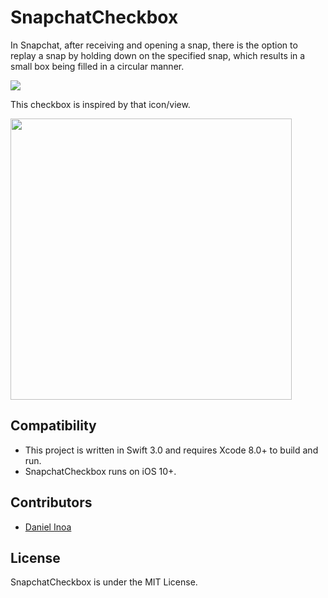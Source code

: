 # SnapchatCheckbox

In Snapchat, after receiving and opening a snap, there is the option to replay a snap by holding down on the specified snap, which results in a small box being filled in a circular manner.

<img src="https://github.com/danielinoa/SnapchatCheckbox/blob/master/Assets/snapchat.gif">

This checkbox is inspired by that icon/view.

<img src="https://github.com/danielinoa/SnapchatCheckbox/blob/master/Assets/snapchat_checkbox.gif" height="450">

## Compatibility

* This project is written in Swift 3.0 and requires Xcode 8.0+ to build and run.
* SnapchatCheckbox runs on iOS 10+.

## Contributors

* [Daniel Inoa](https://twitter.com/danielinoa_)

## License

SnapchatCheckbox is under the MIT License.

